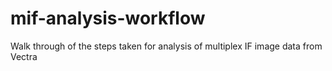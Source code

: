 # mif-analysis-workflow
Walk through of the steps taken for analysis of multiplex IF image data from Vectra
